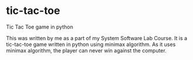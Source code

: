 # tic-tac-toe
Tic Tac Toe game in python

This was written by me as a part of my System Software Lab Course.
It is a tic-tac-toe game written in python using minimax algorithm.
As it uses minimax algorithm, the player can never win against the computer.

